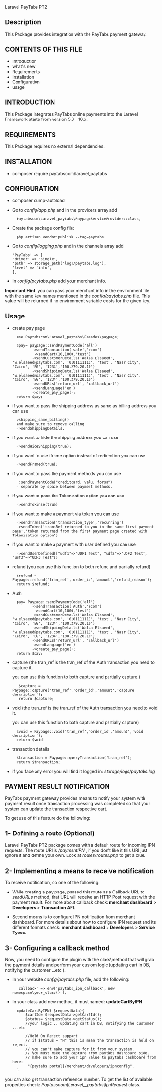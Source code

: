 Laravel PayTabs PT2

Description
-----------
This Package provides integration with the PayTabs payment gateway.

CONTENTS OF THIS FILE
---------------------
* Introduction
* what's new
* Requirements
* Installation
* Configuration
* usage

INTRODUCTION
------------
This Package integrates PayTabs online payments into
the Laravel Framework starts from version 5.8 - 10.x.

REQUIREMENTS
------------
This Package requires no external dependencies.

INSTALLATION
------------
- composer require paytabscom/laravel_paytabs

CONFIGURATION
-------------
* composer dump-autoload

* Go to _config/app.php_ and in the providers array add

        Paytabscom\Laravel_paytabs\PaypageServiceProvider::class,

* Create the package config file:

        php artisan vendor:publish --tag=paytabs

* Go to _config/logging.php_ and in the channels array add
  
      'PayTabs' => [
      'driver' => 'single',
      'path' => storage_path('logs/paytabs.log'),
      'level' => 'info',
      ],
  
* In _config/paytabs.php_ add your merchant info.

**Important Hint:**
  you can pass your merchant info in the environment file with the same key names mentioned in the _config/paytabs.php_ file.
  This value will be returned if no environment variable exists for the given key. 
  

Usage
-------------

* create pay page

        use Paytabscom\Laravel_paytabs\Facades\paypage;

        $pay= paypage::sendPaymentCode('all')
               ->sendTransaction('sale','ecom')
                ->sendCart(10,1000,'test')
               ->sendCustomerDetails('Walaa Elsaeed', 'w.elsaeed@paytabs.com', '0101111111', 'test', 'Nasr City', 'Cairo', 'EG', '1234','100.279.20.10')
               ->sendShippingDetails('Walaa Elsaeed', 'w.elsaeed@paytabs.com', '0101111111', 'test', 'Nasr City', 'Cairo', 'EG', '1234','100.279.20.10')
               ->sendURLs('return_url', 'callback_url')
               ->sendLanguage('en')
               ->create_pay_page();
        return $pay;
  
* if you want to pass the shipping address as same as billing address you can use
        
        >shipping_same_billing()
        and make sure to remove calling 
        ->sendShippingDetails.

* if you want to hide the shipping address you can use 
  
        ->sendHideShipping(true);

* if you want to use iframe option instead of redirection you can use
  
        ->sendFramed(true);

* if you want to pass the payment methods you can use

        ::sendPaymentCode("creditcard, valu, forsa")
        - separate by space between payment methods.

* if you want to pass the Tokenization option you can use

        ->sendTokinse(true)

* if you want to make a payment via token you can use

        ->sendTransaction('transaction_type','recurring')
        ->sendToken('transRef returned to you in the same first payment page','token returned from the first payment page created with Tokenization option')

* if you want to make a payment with user defined you can use

        ->sendUserDefined(["udf1"=>"UDF1 Test", "udf2"=>"UDF2 Test", "udf3"=>"UDF3 Test"])

* refund (you can use this function to both refund and partially refund)

        $refund = Paypage::refund('tran_ref','order_id','amount','refund_reason');
        return $refund;




* Auth

        pay= Paypage::sendPaymentCode('all')
               ->sendTransaction('Auth','ecom')
                ->sendCart(10,1000,'test')
               ->sendCustomerDetails('Walaa Elsaeed', 'w.elsaeed@paytabs.com', '0101111111', 'test', 'Nasr City', 'Cairo', 'EG', '1234','100.279.20.10')
               ->sendShippingDetails('Walaa Elsaeed', 'w.elsaeed@paytabs.com', '0101111111', 'test', 'Nasr City', 'Cairo', 'EG', '1234','100.279.20.10')
               ->sendURLs('return_url', 'callback_url')
               ->sendLanguage('en')
               ->create_pay_page();
        return $pay;


* capture (the tran_ref is the tran_ref of the Auth transaction you need to capture it.
  
  you can use this function to both capture and partially capture.)

         $capture = Paypage::capture('tran_ref','order_id','amount','capture description'); 
         return $capture;



* void (the tran_ref is the tran_ref of the Auth transaction you need to void it.
  
  you can use this function to both capture and partially capture)

        $void = Paypage::void('tran_ref','order_id','amount','void description');
        return $void
    

* transaction details

        $transaction = Paypage::queryTransaction('tran_ref');
        return $transaction;

* if you face any error you will find it logged in: _storage/logs/paytabs.log_

PAYMENT RESULT NOTIFICATION
--------------------------------

PayTabs payment gateway provides means to notify your system with payment result once transaction processing was completed so that your system can update the transaction respective cart.

To get use of this feature do the following:


1- Defining a route (Optional)
--------------------------
Laravel PayTabs PT2 package comes with a default route for incoming IPN requests. The route URI is  _/paymentIPN_ ,  if you don't like it this URI just ignore it and define your own. Look at _routes/routes.php_ to get a clue.



2- Implementing a means to receive notification
------------------------------------------

To receive notification, do one of the following:
* While creating a pay page, passed this route as  a Callback URL to _sendURLs_ method, that URL will receive an HTTP Post request with the payment result. For more about callback check: **merchant dashboard** > **Developers** > **Transaction API**.

* Second means is to configure IPN notification from merchant dashboard. For more details about how to configure IPN request and its different formats check: **merchant dashboard** > **Developers** > **Service Types**.


3- Configuring a callback method
--------------------------------
Now, you need to configure the plugin with the class\method that will grab the payment details and perform your custom logic (updating cart in DB, notifying the customer ...etc ).

* In your website _config/paytabs.php_ file, add the following:

        'callback' => env('paytabs_ipn_callback', new namespace\your_class() ),

* In your class add new method, it must named: **updateCartByIPN**

        updateCartByIPN( $requestData){
            $cartId= $requestData->getCartId();
            $status= $requestData->getStatus();
            //your logic .. updating cart in DB, notifying the customer ...etc

            //Hold On Reject support
            // if $status = "H" this is mean the transaction is hold on reject.
            // you can't make capture for it from your system.
            // you must make the capture from paytabs dashboard side.
            // make sure to add your ipn value to paytabs dashboard from here:
             "{paytabs portal}/merchant/developers/ipnconfig".
        }
you can also get transaction reference number. To get the list of available properties check: _Paytabscom\Laravel__paytabs\IpnRequest_ class.













